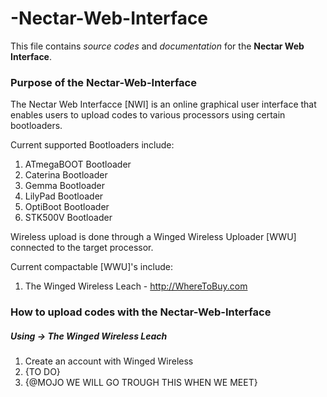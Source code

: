 # -Nectar-Web-Interface
This file contains *source codes* and *documentation* for the **Nectar Web Interface**.


### Purpose of the Nectar-Web-Interface
The Nectar Web Interfacce [NWI] is an online graphical user interface that enables users to upload codes to various processors using certain bootloaders. 

Current supported Bootloaders include:  
1. ATmegaBOOT Bootloader  
2. Caterina Bootloader  
3. Gemma Bootloader  
4. LilyPad Bootloader  
5. OptiBoot Bootloader  
6. STK500V Bootloader  

Wireless upload is done through a Winged Wireless Uploader [WWU] connected to the target processor.  

Current compactable [WWU]'s include:  
1. The Winged Wireless Leach - http://WhereToBuy.com  


### How to upload codes with the Nectar-Web-Interface  
##### Using -> The Winged Wireless Leach  
1. Create an account with Winged Wireless  
2. {TO DO}
3. {@MOJO WE WILL GO TROUGH THIS WHEN WE MEET}
